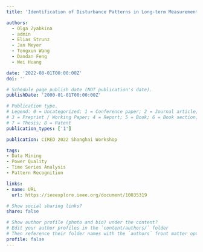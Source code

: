 ```yaml
---
title: 'Identification of Disturbance Patterns in Long-term Measurements of Power Quality Characteristics in Chinese Large Cities'

authors:
  - Olga Zyabkina
  - admin
  - Elias Strunz
  - Jan Meyer
  - Tongxun Wang
  - Dandan Feng
  - Wei Huang

date: '2022-08-01T00:00:00Z'
doi: ''

# Schedule page publish date (NOT publication's date).
publishDate: '2000-01-01T00:00:00Z'

# Publication type.
# Legend: 0 = Uncategorized; 1 = Conference paper; 2 = Journal article;
# 3 = Preprint / Working Paper; 4 = Report; 5 = Book; 6 = Book section;
# 7 = Thesis; 8 = Patent
publication_types: ['1']

publication: CIRED 2022 Shanghai Workshop

tags:
- Data Mining
- Power Quality
- Time Series Analysis
- Pattern Recognition

links:
- name: URL
  url: https://ieeexplore.ieee.org/document/10035319

# Show social sharing links?
share: false

# Show author profile (photo and bio) under the content?
# Edit your author profiles in the `content/authors/` folder
# Then reference their folder names with the `authors` front matter option above
profile: false
---
```

